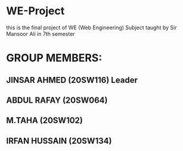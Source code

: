 # WE-Project
this is the final project of WE (Web Engineering) Subject taught by Sir Mansoor Ali in 7th semester

# GROUP MEMBERS:

## JINSAR AHMED (20SW116) Leader
## ABDUL RAFAY  (20SW064) 
## M.TAHA       (20SW102)
## IRFAN HUSSAIN (20SW134)
